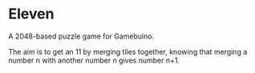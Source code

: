 Eleven
======
A 2048-based puzzle game for Gamebuino.

The aim is to get an 11 by merging tiles together, knowing that merging a number n with another number n gives number n+1.

